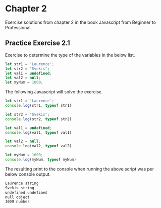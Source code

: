 # Chapter 2

Exercise solutions from chapter 2 in the book Javascript from Beginner to Professional.

## Practice Exercise 2.1

Exercise to determine the type of the variables in the below list.

```javascript
let str1 = 'Laurence'; 
let str2 = "Svekis"; 
let val1 = undefined;
let val2 = null;
let myNum = 1000;
```

The following Javascript will solve the exercise.

```javascript
let str1 = 'Laurence';
console.log(str1, typeof str1)

let str2 = "Svekis"; 
console.log(str2, typeof str2)

let val1 = undefined;
console.log(val1, typeof val1)

let val2 = null;
console.log(val2, typeof val2)

let myNum = 1000;
console.log(myNum, typeof myNum)
```

The resulting print to the console when running the above script was per below console output.

```bash
Laurence string
Svekis string
undefined undefined
null object
1000 number
```
